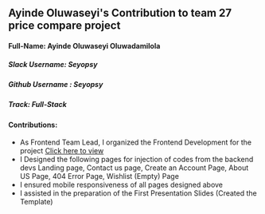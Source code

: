 ## Ayinde Oluwaseyi's Contribution to team 27 price compare project

#### Full-Name: Ayinde Oluwaseyi Oluwadamilola

##### Slack Username: Seyopsy
##### Github Username : Seyopsy
##### Track: Full-Stack
#### Contributions:
- As Frontend Team Lead, I organized the Frontend Development for the project [Click here to view ](https://github.com/zuri-training/price_compare_team_27/tree/main/Base_Template)
- I Designed the following pages for injection of codes from the backend devs
    Landing page,
    Contact us page, 
    Create an Account Page,
    About US Page,
    404 Error Page,
    Wishlist (Empty) Page
- I ensured mobile responsiveness of all pages designed above
- I assisted in the preparation of the First Presentation Slides (Created the Template)
